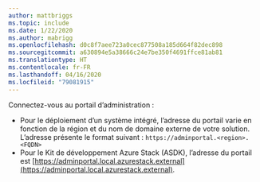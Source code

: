 ```yaml
---
author: mattbriggs
ms.topic: include
ms.date: 1/22/2020
ms.author: mabrigg
ms.openlocfilehash: d0c8f7aee723a0cec877508a185d664f82dec898
ms.sourcegitcommit: a630894e5a38666c24e7be350f4691ffce81ab81
ms.translationtype: HT
ms.contentlocale: fr-FR
ms.lasthandoff: 04/16/2020
ms.locfileid: "79081915"
---
```

Connectez-vous au portail d’administration :

* Pour le déploiement d’un système intégré, l’adresse du portail varie en fonction de la région et du nom de domaine externe de votre solution. L’adresse présente le format suivant : `https://adminportal.<region>.<FQDN>`
* Pour le Kit de développement Azure Stack (ASDK), l’adresse du portail est [https://adminportal.local.azurestack.external](https://adminportal.local.azurestack.external).